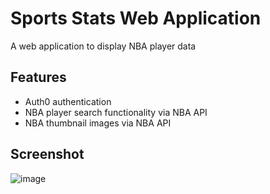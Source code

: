 # Sports Stats Web Application
A web application to display NBA player data

## Features

- Auth0 authentication
- NBA player search functionality via NBA API
- NBA thumbnail images via NBA API

## Screenshot

![image](https://github.com/sam-muldrow/sports-by-ai/assets/24755590/e512f04c-ecae-41b1-a4f9-7cb02d6fdddb)
